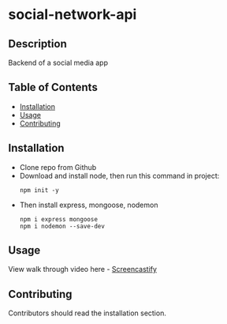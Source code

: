 # social-network-api

## Description

Backend of a social media app

## Table of Contents
* [Installation](#installation)
* [Usage](#usage)
* [Contributing](#contributing)

## Installation 
- Clone repo from Github
- Download and install node, then run this command in project:
    ```
    npm init -y
    ```
- Then install express, mongoose, nodemon
    ```
    npm i express mongoose 
    npm i nodemon --save-dev
    ```

## Usage 
View walk through video here - [Screencastify](https://drive.google.com/file/d/10pTRMAAzKXeXFmyCinm7pvkcu7ySuWxv/view)<br>

## Contributing 
Contributors should read the installation section. 


